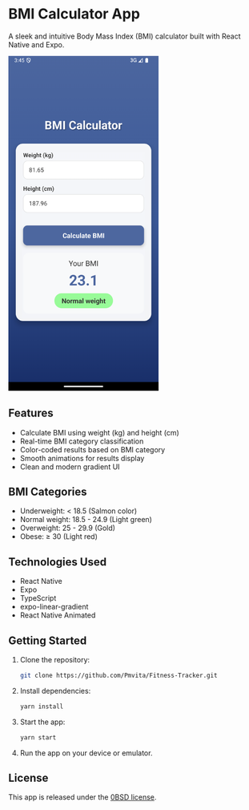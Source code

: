 # BMI Calculator App

A sleek and intuitive Body Mass Index (BMI) calculator built with React Native and Expo.

<img src="./assets/screenshot.png" alt="BMI Calculator Screenshot" width="300"/>

## Features

- Calculate BMI using weight (kg) and height (cm)
- Real-time BMI category classification
- Color-coded results based on BMI category
- Smooth animations for results display
- Clean and modern gradient UI

## BMI Categories

- Underweight: < 18.5 (Salmon color)
- Normal weight: 18.5 - 24.9 (Light green)
- Overweight: 25 - 29.9 (Gold)
- Obese: ≥ 30 (Light red)

## Technologies Used

- React Native
- Expo
- TypeScript
- expo-linear-gradient
- React Native Animated

## Getting Started

1. Clone the repository:

    ```bash
    git clone https://github.com/Pmvita/Fitness-Tracker.git
    ```

2. Install dependencies:

    ```bash
    yarn install
    ```

3. Start the app:

    ```bash
    yarn start
    ```

4. Run the app on your device or emulator.

## License

This app is released under the [0BSD license](https://choosealicense.com/licenses/0bsd/).
